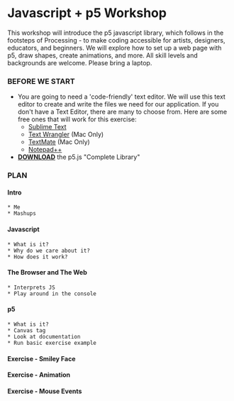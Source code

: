 Javascript + p5 Workshop
========================

This workshop will introduce the p5 javascript library, which follows in the footsteps of Processing - to make coding accessible for artists, designers, educators, and beginners. We will explore how to set up a web page with p5, draw shapes, create animations, and more. All skill levels and backgrounds are welcome. Please bring a laptop.


### BEFORE WE START
*	You are going to need a 'code-friendly' text editor. We will use this text editor to create and write the files we need for our application. If you don't have a Text Editor, there are many to choose from. Here are some free ones that will work for this exercise:
	* [Sublime Text](http://www.sublimetext.com/3)
	* [Text Wrangler](http://download.cnet.com/TextWrangler/3000-2351_4-10220012.html) (Mac Only)
	* [TextMate](http://macromates.com/) (Mac Only)
	* [Notepad++](http://notepad-plus-plus.org/download/v6.7.4.html)
*	**[DOWNLOAD](http://p5js.org/download/)** the p5.js "Complete Library"

### PLAN

#### Intro 
	* Me
	* Mashups

#### Javascript
	* What is it? 
	* Why do we care about it?
	* How does it work?

#### The Browser and The Web
	* Interprets JS
	* Play around in the console
	
#### p5
	* What is it?
	* Canvas tag
	* Look at documentation
	* Run basic exercise example
	
#### Exercise - Smiley Face

#### Exercise - Animation

#### Exercise - Mouse Events